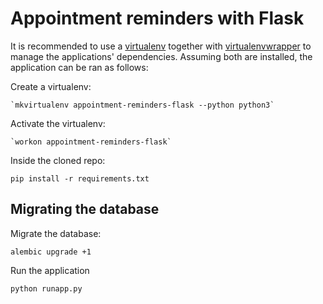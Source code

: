 # Appointment reminders with Flask

It is recommended to use a [virtualenv](https://virtualenv.pypa.io/en/latest/)
together with
[virtualenvwrapper](https://virtualenvwrapper.readthedocs.org/en/latest/) to
manage the applications' dependencies. Assuming both are installed, the
application can be ran as follows:

Create a virtualenv:

```
`mkvirtualenv appointment-reminders-flask --python python3`
```

Activate the virtualenv:

```
`workon appointment-reminders-flask`
```

Inside the cloned repo:

```
pip install -r requirements.txt
```

## Migrating the database

Migrate the database:

```
alembic upgrade +1
```

Run the application

```
python runapp.py
```
